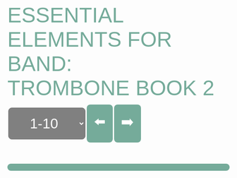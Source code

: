   <head>
    <title>E2TB</title>
  <style>
    select {
      color: white;
      background-color: gray;
      font-family: arial;
      font-size: 2rem;
      border-radius: 0.5rem;
      height: 4.5rem;
      text-align: center;
      margin: 0.1rem;
    }
    #top {
      padding-bottom: 0.5rem;
      font-family: arial;
      font-size: 3rem;
      color: #75ab9a;
    }
    #exercises {
      display:flex;
      align-items: center;
      padding-bottom: 0.5rem;
      font-family: arial;
      font-size: 3rem;
    }
    #numberSelect {
      display: flex;
      flex-wrap: wrap;
      align-content: space-between;
      padding-bottom: 0.5rem;
    }
    #numberButton {
      font-family:Arial, Helvetica, sans-serif;
      font-size: 2rem;
      border-radius: 0.5rem;
      background-color: #75ab9a;
      color: white;
      padding: 1rem;
      margin: 0.1rem;
      text-decoration: none;
    }
    #transport {
      display: flex;
      align-items:center;
      flex-wrap: wrap;
    }
    #audioControl {
      display: flex;
      flex-wrap: wrap;
      align-items:center;
      margin-right:3rem;
    }
    #nav {
      display: flex;
    }
    #navButton {
      cursor: pointer;
      font-size: 2rem;
      border-radius: 0.5rem;
      background-color: #75ab9a;
      color: white;
      padding: 1rem;
      margin: 0.1rem;
      text-decoration: none;
    }
    #pad {
      height: 1440px;
    }
  </style>
</head>
<body onload="selectFunction()">
  <div id="top" style="font-family:Arial, Helvetica, sans-serif">ESSENTIAL ELEMENTS FOR BAND:<br>TROMBONE BOOK 2</div>
    <div id="exercises">
    <select id="exerciseSelect" onchange="selectFunction()">
    <option>1-10</option>
    <option>11-19</option>
    <option>20-31</option>
    <option>32-43</option>
    <option>44-55</option>
    <option>56-62</option>
    <option>63-74</option>
    <option>75-86</option>
    <option>87-99</option>
    <option>100-106</option>
    <option>107-115</option>
    <option>116-126</option>
    <option>127-133</option>
    <option>134-143</option>
    <option>144-150</option>
    <option>151-153</option>
    <optgroup label="Chorales">
    <option>154-158</option>
    </optgroup>
    <optgroup label="Major Scales">
    <option>159-162</option>
    <option>163-166</option>
    <option>167-170</option>
    <option>171-174</option>
    <option>175-178</option>
    </optgroup>
    <optgroup label="G, C, D Minor Scales">
    <option>179-184</option>
    </optgroup>
    <optgroup label="Chromatic Scales">
    <option>185-186</option>
    </optgroup>
    <optgroup label="Individual Study">
    <option>187-200</option>
    </optgroup>
    <optgroup label="Solo">
    <option>201-202</option>
    </optgroup>
    </select>
    <div id="navButton" onclick="pagePrevious(); selectFunction();">⬅️</div>
    <div id="navButton" onclick="pageNext(); selectFunction();">➡️</div>
    </div>
      <br>
  <div id="numberSelect"></div>
  <hr style="height:1rem;
  border-radius:0.5rem;
  background-color:#75ab9a;
  border-style:none;">
  <div id="music"></div>
  <div id="pad"></div>

  <script>
    //BUTTONS//
    function pagePrevious() {
      var x = 
      document.getElementById("exerciseSelect").selectedIndex;
      document.getElementById("exerciseSelect").selectedIndex = x - 1;
      }
    function pageNext() {
      var x = 
      document.getElementById("exerciseSelect").selectedIndex;
      document.getElementById("exerciseSelect").selectedIndex = x + 1;
      }
    //RESTART//
    function audioRestart(id) {
      var y = document.getElementById(id);   
      y.currentTime=0;
      y.pause();
      }
    //PLAYBACKRATE//
    //Needed '' in function call to read as id//
    function audioRate(l,m) {
      var r = document.getElementById(l);
      var v = document.getElementById(m).value;
      r.playbackRate = v;
    }
    //LOOP//
    const aud_dir = "https://e1-assets.s3.us-west-1.amazonaws.com/";
    const aud_name = "E2TB"
    const aud_path = `${aud_dir}${aud_name}`;
    const img_dir = "https://www.essentialelementsinteractive.com/EESONGS/Graphics/"
    const img_name = "B2Tbn2";
    const img_path = `${img_dir}${img_name}`;

    function selectFunction() {
     let text1 = "";
     let text2 = "";
     var x = document.getElementById("exerciseSelect").value;
     const myArray = x.split("-");
     var i = myArray[0];
     var num = myArray[1];
     for (; i <= num; i++) 
        {
         if (i < 10) {
         zero = "00";
        } else if (i < 100) {
         zero = "0";
        } else {
         zero = "";
        }
        var img = "<img id=exercise" + i + " width='100%' src=" + img_path + zero + i + ".jpg>";
        var aud = "<audio id=" + i + " controls><source src=" +  aud_path + i + ".mp3></audio><a id=navButton onclick=audioRestart(" + i + ")>🔃</a>";
        var rate = "<select id=pbr" + i + " onchange=audioRate(" + i + ",'pbr" + i + "')><option value='0.5' >x0.5</option><option value='0.75'>x0.75</option><option value='1' selected>x1</option></select>";
        var top = "<a id=navButton href=#top>🔝</a>";
        var exP = "<a id=navButton href=#exercise" + (i - 1) + ">⬅️</a>";
        var exN = "<a id=navButton href=#exercise" + (i - -1) + ">➡️</a>";
        var line = "<hr style=height:1rem;border-radius:0.5rem;background-color:#75ab9a;border-style:none;>"
        text1 += img + "<div id=transport><div id=audioControl>" + aud + rate + "</div><div id=nav>" + top + exP + exN + "</div></div>" + "<br>" + line;
        text2 += "<a id=numberButton href=#exercise" + i + "> " + i + "</a>"
      }
       document.getElementById("music").innerHTML = text1;
       document.getElementById("numberSelect").innerHTML = text2;
     }
  </script>
  </body>